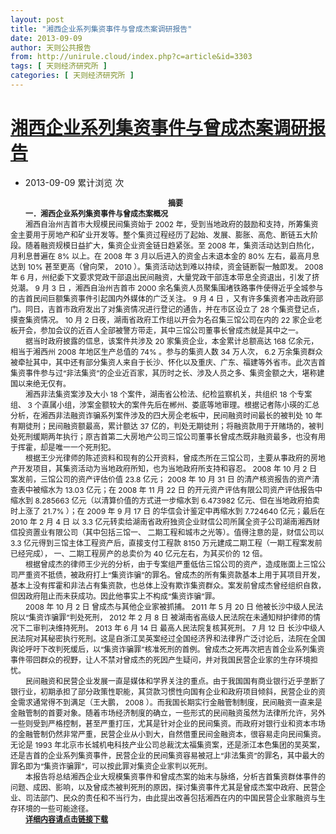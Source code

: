 ```yaml
---
layout: post
title: "湘西企业系列集资事件与曾成杰案调研报告"
date: 2013-09-09
author: 天则公共报告
from: http://unirule.cloud/index.php?c=article&id=3303
tags: [ 天则经济研究所 ]
categories: [ 天则经济研究所 ]
---
```


<div class="content_board">
 <div class="content_board_cont">
  <h1>
   <a href="">
    湘西企业系列集资事件与曾成杰案调研报告
   </a>
  </h1>
  <ul>
   <li>
    2013-09-09
    <span class="ml20">
     累计浏览
     次
    </span>
   </li>
  </ul>
  <div>
   <div align="center" style="text-align:center;text-indent:18.05pt;">
    <b>
     <span style="font-size:9pt;">
      摘要
     </span>
    </b>
   </div>
   <div style="text-indent:18pt;">
   </div>
   <div style="text-indent:18.05pt;">
    <b>
     <span style="font-size:9pt;">
      一．湘西企业系列集资事件与曾成杰案概况
     </span>
    </b>
   </div>
   <div style="text-indent:18pt;">
   </div>
   <div style="text-indent:18pt;">
    <span style="font-size:9pt;">
     湘西自治州吉首市大规模民间集资始于
    </span>
    <span style="font-size:9pt;">
     2002
    </span>
    <span style="font-size:9pt;">
     年，受到当地政府的鼓励和支持，所筹集资金主要用于房地产和矿业开发等。整个集资过程经历了起始、发展、膨胀、高危、断链五大阶段。随着融资规模日益扩大，集资企业资金链日趋紧张。至
    </span>
    <span style="font-size:9pt;">
     2008
    </span>
    <span style="font-size:9pt;">
     年，集资活动达到白热化，月利息普遍在
    </span>
    <span style="font-size:9pt;">
     8%
    </span>
    <span style="font-size:9pt;">
     以上。在
    </span>
    <span style="font-size:9pt;">
     2008
    </span>
    <span style="font-size:9pt;">
     年
    </span>
    <span style="font-size:9pt;">
     3
    </span>
    <span style="font-size:9pt;">
     月以后进入的资金占未退本金的
    </span>
    <span style="font-size:9pt;">
     80%
    </span>
    <span style="font-size:9pt;">
     左右，最高月息达到
    </span>
    <span style="font-size:9pt;">
     10%
    </span>
    <span style="font-size:9pt;">
     甚至更高（曾向荣，
    </span>
    <span style="font-size:9pt;">
     2010
    </span>
    <span style="font-size:9pt;">
     ）。集资活动达到难以持续，资金链断裂一触即发。
    </span>
    <span style="font-size:9pt;">
     2008
    </span>
    <span style="font-size:9pt;">
     年
    </span>
    <span style="font-size:9pt;">
     6
    </span>
    <span style="font-size:9pt;">
     月，州纪委下文要求党政干部退出民间融资，大量党政干部连本带息全资退出，引发了挤兑潮。
    </span>
    <span style="font-size:9pt;">
     9
    </span>
    <span style="font-size:9pt;">
     月
    </span>
    <span style="font-size:9pt;">
     3
    </span>
    <span style="font-size:9pt;">
     日
    </span>
    <span style="font-size:9pt;">
     ，湘西自治州吉首市
    </span>
    <span style="font-size:9pt;">
     2000
    </span>
    <span style="font-size:9pt;">
     余名集资人员聚集围堵铁路事件使得近乎全城参与的吉首民间巨额集资事件引起国内外媒体的广泛关注。
    </span>
    <span style="font-size:9pt;">
     9
    </span>
    <span style="font-size:9pt;">
     月
    </span>
    <span style="font-size:9pt;">
     4
    </span>
    <span style="font-size:9pt;">
     日
    </span>
    <span style="font-size:9pt;">
     ，又有许多集资者冲击政府部门。同日，吉首市政府发出了对集资情况进行登记的通告，并在市区设立了
    </span>
    <span style="font-size:9pt;">
     28
    </span>
    <span style="font-size:9pt;">
     个集资登记点，摸查集资情况。
    </span>
    <span style="font-size:9pt;">
     10
    </span>
    <span style="font-size:9pt;">
     月
    </span>
    <span style="font-size:9pt;">
     2
    </span>
    <span style="font-size:9pt;">
     日夜，湖南省政府工作组以开会为名召集三馆公司在内的
    </span>
    <span style="font-size:9pt;">
     22
    </span>
    <span style="font-size:9pt;">
     家企业老板开会，参加会议的近百人全部被警方带走，其中三馆公司董事长曾成杰就是其中之一。
    </span>
   </div>
   <div style="text-indent:18pt;">
   </div>
   <div style="text-indent:18pt;">
    <span style="font-size:9pt;">
     据当时政府披露的信息，该案件共涉及
    </span>
    <span style="font-size:9pt;">
     20
    </span>
    <span style="font-size:9pt;">
     家集资企业，本金累计总额高达
    </span>
    <span style="font-size:9pt;">
     168
    </span>
    <span style="font-size:9pt;">
     亿余元，相当于湘西州
    </span>
    <span style="font-size:9pt;">
     2008
    </span>
    <span style="font-size:9pt;">
     年地区生产总值的
    </span>
    <span style="font-size:9pt;">
     74%
    </span>
    <span style="font-size:9pt;">
     。参与的集资人数
    </span>
    <span style="font-size:9pt;">
     34
    </span>
    <span style="font-size:9pt;">
     万人次，
    </span>
    <span style="font-size:9pt;">
     6.2
    </span>
    <span style="font-size:9pt;">
     万余集资群众被牵扯其中，其中还有部分集资人来自于长沙、怀化以及重庆、广东、福建等外省市。此次吉首集资事件参与过“非法集资”的企业近百家，其历时之长、涉及人员之多、集资金额之大，堪称建国以来绝无仅有。
    </span>
   </div>
   <div style="text-indent:18pt;">
   </div>
   <div style="text-indent:18pt;">
    <span style="font-size:9pt;">
     湘西非法集资案涉及大小
    </span>
    <span style="font-size:9pt;">
     18
    </span>
    <span style="font-size:9pt;">
     个案件，湖南省公检法、纪检监察机关，共组织
    </span>
    <span style="font-size:9pt;">
     18
    </span>
    <span style="font-size:9pt;">
     个专案组、
    </span>
    <span style="font-size:9pt;">
     3
    </span>
    <span style="font-size:9pt;">
     个直属小组，涉案金额较大的案件先后在郴州、娄底等地审理。根据记者陈小瑛的汇总分析，在湘西非法融资诈骗系列案件涉及的四大房企老板中，民间融资时间最长的被判处
    </span>
    <span style="font-size:9pt;">
     10
    </span>
    <span style="font-size:9pt;">
     年有期徒刑；民间融资额最高，累计额达
    </span>
    <span style="font-size:9pt;">
     37
    </span>
    <span style="font-size:9pt;">
     亿的，判处无期徒刑；将融资款用于开赌场的，被判处死刑缓期两年执行；原吉首第二大房地产公司三馆公司董事长曾成杰既非融资最多，也没有用于挥霍，却是唯一一个死刑犯。
    </span>
   </div>
   <div style="text-indent:18pt;">
   </div>
   <div style="text-indent:18pt;">
    <span style="font-size:9pt;">
     根据王少光律师的陈述资料和现有的公开资料，曾成杰所在三馆公司，主要从事政府的房地产开发项目，其集资活动为当地政府所知，也为当地政府所支持和容忍。
    </span>
    <span style="font-size:9pt;">
     2008
    </span>
    <span style="font-size:9pt;">
     年
    </span>
    <span style="font-size:9pt;">
     10
    </span>
    <span style="font-size:9pt;">
     月
    </span>
    <span style="font-size:9pt;">
     2
    </span>
    <span style="font-size:9pt;">
     日
    </span>
    <span style="font-size:9pt;">
     案发前，三馆公司的资产评估价值
    </span>
    <span style="font-size:9pt;">
     23.8
    </span>
    <span style="font-size:9pt;">
     亿元；
    </span>
    <span style="font-size:9pt;">
     2008
    </span>
    <span style="font-size:9pt;">
     年
    </span>
    <span style="font-size:9pt;">
     10
    </span>
    <span style="font-size:9pt;">
     月
    </span>
    <span style="font-size:9pt;">
     31
    </span>
    <span style="font-size:9pt;">
     日
    </span>
    <span style="font-size:9pt;">
     的清产核资报告的资产清查表中被缩水为
    </span>
    <span style="font-size:9pt;">
     13.03
    </span>
    <span style="font-size:9pt;">
     亿元；在
    </span>
    <span style="font-size:9pt;">
     2008
    </span>
    <span style="font-size:9pt;">
     年
    </span>
    <span style="font-size:9pt;">
     11
    </span>
    <span style="font-size:9pt;">
     月
    </span>
    <span style="font-size:9pt;">
     22
    </span>
    <span style="font-size:9pt;">
     日
    </span>
    <span style="font-size:9pt;">
     的开元资产评估有限公司资产评估报告中缩水到
    </span>
    <span style="font-size:9pt;">
     8.285663
    </span>
    <span style="font-size:9pt;">
     亿元（以清算价值的方式进一步缩水到
    </span>
    <span style="font-size:9pt;">
     6.473982
    </span>
    <span style="font-size:9pt;">
     亿元、但在当地政府拍卖时上涨了
    </span>
    <span style="font-size:9pt;">
     21.7%
    </span>
    <span style="font-size:9pt;">
     ）；在
    </span>
    <span style="font-size:9pt;">
     2009
    </span>
    <span style="font-size:9pt;">
     年
    </span>
    <span style="font-size:9pt;">
     9
    </span>
    <span style="font-size:9pt;">
     月
    </span>
    <span style="font-size:9pt;">
     17
    </span>
    <span style="font-size:9pt;">
     日
    </span>
    <span style="font-size:9pt;">
     的华信会计鉴定中再缩水到
    </span>
    <span style="font-size:9pt;">
     7.724640
    </span>
    <span style="font-size:9pt;">
     亿元；最后在
    </span>
    <span style="font-size:9pt;">
     2010
    </span>
    <span style="font-size:9pt;">
     年
    </span>
    <span style="font-size:9pt;">
     2
    </span>
    <span style="font-size:9pt;">
     月
    </span>
    <span style="font-size:9pt;">
     4
    </span>
    <span style="font-size:9pt;">
     日
    </span>
    <span style="font-size:9pt;">
     以
    </span>
    <span style="font-size:9pt;">
     3.3
    </span>
    <span style="font-size:9pt;">
     亿元转卖给湖南省政府独资企业财信公司所属全资子公司湖南湘西财信投资置业有限公司（其中包括三馆一、
    </span>
    <span style="font-size:9pt;">
     二期工程和城市之光等）。值得注意的是，财信公司以
    </span>
    <span style="font-size:9pt;">
     3.3
    </span>
    <span style="font-size:9pt;">
     亿元得到三馆主体工程资产后，直接支付工程款
    </span>
    <span style="font-size:9pt;">
     8150
    </span>
    <span style="font-size:9pt;">
     万元建成二期工程（一期工程案发前已经完成），
    </span>
    <span style="font-size:9pt;">
     一、二期工程房产的总卖价为
    </span>
    <span style="font-size:9pt;">
     40
    </span>
    <span style="font-size:9pt;">
     亿元左右，为其买价的
    </span>
    <span style="font-size:9pt;">
     12
    </span>
    <span style="font-size:9pt;">
     倍。
    </span>
   </div>
   <div style="text-indent:18pt;">
   </div>
   <div style="text-indent:18pt;">
    <span style="font-size:9pt;">
     根据曾成杰的律师王少光的分析，由于专案组严重低估三馆公司的资产，造成账面上三馆公司严重资不抵债，被政府打上“集资诈骗”的罪名。曾成杰的所有集资款基本上用于其项目开发，基本上没有挥霍和非法占有集资款，也总体上没有欺诈集资群众。案发前曾成杰曾经组织自救，但因政府阻止而未获成功。因此他事实上不构成“集资诈骗”罪。
    </span>
   </div>
   <div style="text-indent:18pt;">
   </div>
   <div style="text-indent:18pt;">
    <span style="font-size:9pt;">
     2008
    </span>
    <span style="font-size:9pt;">
     年
    </span>
    <span style="font-size:9pt;">
     10
    </span>
    <span style="font-size:9pt;">
     月
    </span>
    <span style="font-size:9pt;">
     2
    </span>
    <span style="font-size:9pt;">
     日
    </span>
    <span style="font-size:9pt;">
     曾成杰与其他企业家被抓捕。
    </span>
    <span style="font-size:9pt;">
     2011
    </span>
    <span style="font-size:9pt;">
     年
    </span>
    <span style="font-size:9pt;">
     5
    </span>
    <span style="font-size:9pt;">
     月
    </span>
    <span style="font-size:9pt;">
     20
    </span>
    <span style="font-size:9pt;">
     日
    </span>
    <span style="font-size:9pt;">
     他被长沙中级人民法院以“集资诈骗罪”判处死刑，
    </span>
    <span style="font-size:9pt;">
     2012
    </span>
    <span style="font-size:9pt;">
     年
    </span>
    <span style="font-size:9pt;">
     2
    </span>
    <span style="font-size:9pt;">
     月
    </span>
    <span style="font-size:9pt;">
     8
    </span>
    <span style="font-size:9pt;">
     日
    </span>
    <span style="font-size:9pt;">
     被湖南省高级人民法院在未通知辩护律师的情况下二审判决维持死刑。
    </span>
    <span style="font-size:9pt;">
     2013
    </span>
    <span style="font-size:9pt;">
     年
    </span>
    <span style="font-size:9pt;">
     6
    </span>
    <span style="font-size:9pt;">
     月
    </span>
    <span style="font-size:9pt;">
     14
    </span>
    <span style="font-size:9pt;">
     日
    </span>
    <span style="font-size:9pt;">
     最高人民法院复核其死刑。
    </span>
    <span style="font-size:9pt;">
     7
    </span>
    <span style="font-size:9pt;">
     月
    </span>
    <span style="font-size:9pt;">
     12
    </span>
    <span style="font-size:9pt;">
     日
    </span>
    <span style="font-size:9pt;">
     长沙中级人民法院对其秘密执行死刑。这是自浙江吴英案经过全国经济界和法律界广泛讨论后，法院在全国舆论呼吁下改判死缓后，以“集资诈骗罪”核准死刑的首例。曾成杰之死再次把吉首企业系列集资事件带回群众的视野，让人不禁对曾成杰的死因产生疑问，并对我国民营企业家的生存环境担忧。
    </span>
   </div>
   <div style="text-indent:18pt;">
   </div>
   <div style="text-indent:18pt;">
    <span style="font-size:9pt;">
     民间融资和民营企业发展一直是媒体和学界关注的重点。由于我国国有商业银行近乎垄断了银行业，初期承担了部分政策性职能，其贷款习惯性向国有企业和政府项目倾斜，民营企业的资金需求通常得不到满足（王大鹏，
    </span>
    <span style="font-size:9pt;">
     2008
    </span>
    <span style="font-size:9pt;">
     ）。而我国长期实行金融管制制度，民间融资一直来是金融管制的首要对象。随着市场经济制度的确立，一些形式的民间融资虽然为法律所允许，另外一些则受到严格控制，甚至严重打压，尤其是针对企业的民间集资。而政府对银行业和资本市场的金融管制仍然非常严重，民营企业从小到大，自然借重民间金融资本，很容易走向民间集资。无论是
    </span>
    <span style="font-size:9pt;">
     1993
    </span>
    <span style="font-size:9pt;">
     年北京市长城机电科技产业公司总裁沈太福集资案，还是浙江本色集团的吴英案，还是吉首的企业系列集资事件，民营企业的民间集资容易被冠上“非法集资”的罪名，其中最大的罪名即为“集资诈骗罪”，可以按此罪对集资企业家判以死刑。
    </span>
   </div>
   <div style="text-indent:18pt;">
   </div>
   <div style="text-indent:18pt;">
    <span style="font-size:9pt;">
     本报告将总结湘西企业大规模集资事件和曾成杰案的始末与脉络，分析吉首集资群体事件的问题、成因、影响，以及曾成杰被判死刑的原因，探讨集资事件尤其是曾成杰案中政府、民营企业、司法部门、民众的责任和不当行为，由此提出改善包括湘西在内的中国民营企业家融资与生存环境的一些可能途径。
    </span>
   </div>
   <div style="text-indent:18pt;">
   </div>
   <div style="text-indent:18pt;">
   </div>
   <div style="text-indent:18pt;">
   </div>
   <div style="text-indent:18.05pt;">
    <b>
     <span style="font-size:9pt;">
      <u>
       <a href="/xiazai/2013/20130909.pdf">
        详细内容请点击链接下载
       </a>
      </u>
     </span>
    </b>
   </div>
   <div style="text-indent:18pt;">
   </div>
   <div style="text-indent:18.05pt;">
    <b>
    </b>
   </div>
   <div style="text-indent:18pt;">
   </div>
  </div>
 </div>
</div>

